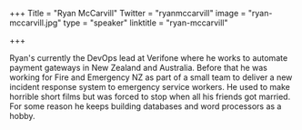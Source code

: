 +++
Title = "Ryan McCarvill"
Twitter = "ryanmccarvill"
image = "ryan-mccarvill.jpg"
type = "speaker"
linktitle = "ryan-mccarvill"

+++

Ryan's currently the DevOps lead at Verifone where he works to automate payment gateways in New Zealand and Australia. Before that he was working for Fire and Emergency NZ as part of a small team to deliver a new incident response system to emergency service workers. He used to make horrible short films but was forced to stop when all his friends got married. For some reason he keeps building databases and word processors as a hobby.

